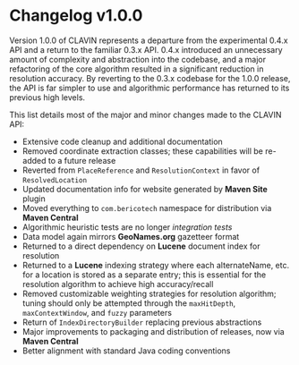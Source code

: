 # Changelog v1.0.0

Version 1.0.0 of CLAVIN represents a departure from the experimental 0.4.x API and a return to the familiar 0.3.x API. 0.4.x introduced an unnecessary amount of complexity and abstraction into the codebase, and a major refactoring of the core algorithm resulted in a significant reduction in resolution accuracy. By reverting to the 0.3.x codebase for the 1.0.0 release, the API is far simpler to use and algorithmic performance has returned to its previous high levels.

This list details most of the major and minor changes made to the CLAVIN API:

- Extensive code cleanup and additional documentation
- Removed coordinate extraction classes; these capabilities will be re-added to a future release
- Reverted from `PlaceReference` and `ResolutionContext` in favor of `ResolvedLocation`
- Updated documentation info for website generated by **Maven Site** plugin
- Moved everything to `com.bericotech` namespace for distribution via **Maven Central**
- Algorithmic heuristic tests are no longer *integration tests*
- Data model again mirrors **GeoNames.org** gazetteer format
- Returned to a direct dependency on **Lucene** document index for resolution
- Returned to a **Lucene** indexing strategy where each alternateName, etc. for a location is stored as a separate entry; this is essential for the resolution algorithm to achieve high accuracy/recall
- Removed customizable weighting strategies for resolution algorithm; tuning should only be attempted through the `maxHitDepth`, `maxContextWindow`, and `fuzzy` parameters
- Return of `IndexDirectoryBuilder` replacing previous abstractions
- Major improvements to packaging and distribution of releases, now via **Maven Central**
- Better alignment with standard Java coding conventions

